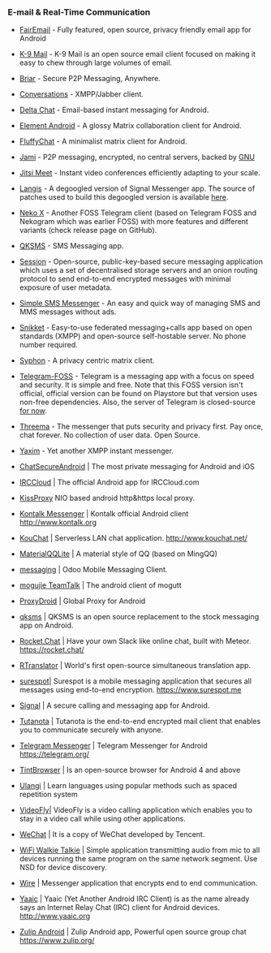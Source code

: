 ### E-mail & Real-Time Communication

- [FairEmail](https://github.com/M66B/FairEmail) - Fully featured, open source, privacy friendly email app for Android 
- [K-9 Mail](https://k9mail.app/) - K-9 Mail is an open source email client focused on making it easy to chew through large volumes of email.

- [Briar](https://code.briarproject.org/briar/briar) - Secure P2P Messaging, Anywhere.
- [Conversations](https://github.com/siacs/Conversations) - XMPP/Jabber client.
- [Delta Chat](https://github.com/deltachat/deltachat-android) - Email-based instant messaging for Android.
- [Element Android](https://github.com/vector-im/element-android) - A glossy Matrix collaboration client for Android.
- [FluffyChat](https://gitlab.com/ChristianPauly/fluffychat-flutter) - A minimalist matrix client for Android.
- [Jami](https://jami.net/) - P2P messaging, encrypted, no central servers, backed by [GNU](https://www.gnu.org/)
- [Jitsi Meet](https://jitsi.org/jitsi-meet/) - Instant video conferences efficiently adapting to your scale.
- [Langis](https://langis.cloudfrancois.fr/) - A degoogled version of Signal Messenger app. The source of patches used to build this degoogled version is available [here](https://git.legeox.net/capslock/signal-gcm-less).
- [Neko X](https://github.com/NekoX-Dev/NekoX) - Another FOSS Telegram client (based on Telegram FOSS and Nekogram which was earlier FOSS) with more features and different variants (check release page on GitHub).
- [QKSMS](https://github.com/moezbhatti/qksms) - SMS Messaging app.
- [Session](https://getsession.org/) - Open-source, public-key-based secure messaging application which uses a set of decentralised storage servers and an onion routing protocol to send end-to-end encrypted messages with minimal exposure of user metadata.
- [Simple SMS Messenger](https://f-droid.org/en/packages/com.simplemobiletools.smsmessenger/) - An easy and quick way of managing SMS and MMS messages without ads.
- [Snikket](https://snikket.org/) - Easy-to-use federated messaging+calls app based on open standards (XMPP) and open-source self-hostable server. No phone number required.
- [Syphon](https://f-droid.org/en/packages/org.tether.tether/) - A privacy centric matrix client.
- [Telegram-FOSS](https://github.com/Telegram-FOSS-Team/Telegram-FOSS) - Telegram is a messaging app with a focus on speed and security. It is simple and free. Note that this FOSS version isn't official, official version can be found on Playstore but that version uses non-free dependencies. Also, the server of Telegram is closed-source [for now](https://telegram.org/faq#q-why-not-open-source-everything).
- [Threema](https://threema.ch/en/) - The messenger that puts security and privacy first. Pay once, chat forever. No collection of user data. Open Source.
- [Yaxim](https://yaxim.org/) - Yet another XMPP instant messenger.
- [ChatSecureAndroid](https://github.com/guardianproject/ChatSecureAndroid) | The most private messaging for Android and iOS
- [IRCCloud](https://github.com/irccloud/android) | The official Android app for IRCCloud.com
- [KissProxy](https://github.com/coderkiss/KissProxy)  NIO based android http&https local proxy.
- [Kontalk Messenger](https://github.com/kontalk/androidclient) | Kontalk official Android client http://www.kontalk.org
- [KouChat](https://github.com/blurpy/kouchat-android) | Serverless LAN chat application. http://www.kouchat.net/
- [MaterialQQLite](https://github.com/wang4yu6peng13/MaterialQQLite) | A material style of QQ (based on MingQQ)
- [messaging](https://github.com/Odoo-mobile/messaging) | Odoo Mobile Messaging Client. 
- [mogujie TeamTalk](https://github.com/mogutt/TTAndroidClient) | The android client of mogutt
- [ProxyDroid](https://github.com/madeye/proxydroid) | Global Proxy for Android
- [qksms](https://github.com/qklabs/qksms) | QKSMS is an open source replacement to the stock messaging app on Android.
- [Rocket.Chat](https://github.com/RocketChat/Rocket.Chat) | Have your own Slack like online chat, built with Meteor. https://rocket.chat/   
- [RTranslator](https://github.com/niedev/RTranslator) | World's first open-source simultaneous translation app. 
- [surespot](https://github.com/surespot/android)| Surespot is a mobile messaging application that secures all messages using end-to-end encryption. https://www.surespot.me 
- [Signal](https://github.com/WhisperSystems/Signal-Android) | A secure calling and messaging app for Android. 
- [Tutanota](https://github.com/tutao/tutanota) | Tutanota is the end-to-end encrypted mail client that enables you to communicate securely with anyone.  
- [Telegram Messenger](https://github.com/DrKLO/Telegram) | Telegram Messenger for Android https://telegram.org/ 
- [TintBrowser](https://github.com/Anasthase/TintBrowser) | Is an open-source browser for Android 4 and above
- [Ulangi](https://github.com/ulangi/ulangi/) | Learn languages using popular methods such as spaced repetition system 
- [VideoFly](https://github.com/VideoFly/VideoFly)| VideoFly is a video calling application which enables you to stay in a video call while using other applications. 
- [WeChat](https://github.com/motianhuo/wechat) | It is a copy of WeChat developed by Tencent. 
- [WiFi Walkie Talkie](https://github.com/js-labs/WalkieTalkie) | Simple application transmitting audio from mic to all devices running the same program on the same network segment. Use NSD for device discovery. 
- [Wire](https://github.com/wireapp/wire-android) | Messenger application that encrypts end to end communication. 
- [Yaaic](https://github.com/pocmo/Yaaic) | Yaaic (Yet Another Android IRC Client) is as the name already says an Internet Relay Chat (IRC) client for Android devices. http://www.yaaic.org
- [Zulip Android](https://github.com/zulip/zulip-android) | Zulip Android app, Powerful open source group chat  https://www.zulip.org/
